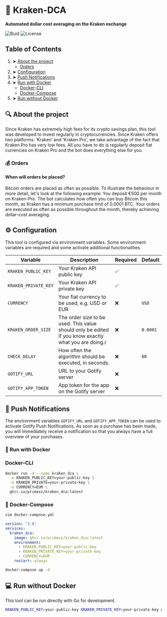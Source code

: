 # 🐙 Kraken-DCA

**Automated dollar cost averaging on the Kraken exchange**

![Buid](https://img.shields.io/github/actions/workflow/status/primexz/krakendca/release.yml)
![License](https://img.shields.io/github/license/primexz/krakendca)

## Table of Contents
1. ➤ [About the project](#-about-the-project)
    - [Orders](#-orders)
2. ➤ [Configuration](#-configuration)
3. ➤ [Push Notifications](#-push-notifications)
4. ➤ [Run with Docker](#-run-with-docker)
    - [Docker-CLI](#-docker-cli)
    - [Docker-Compose](#-docker-compose)
5. ➤ [Run without Docker](#-run-without-docker)

## 🔍 About the project

Since Kraken has extremely high fees for its crypto savings plan, this tool was developed to invest regularly in cryptocurrencies. Since Kraken offers two platforms: ‘Kraken’ and ‘Kraken Pro’, we take advantage of the fact that Kraken Pro has very low fees. All you have to do is regularly deposit fiat currencies on Kraken Pro and the bot does everything else for you.

### 💰 Orders

#### When will orders be placed?

Bitcoin orders are placed as often as possible. To illustrate the behaviour in more detail, let's look at the following example:
You deposit €500 per month on Kraken-Pro.
The bot calculates how often you can buy Bitcoin this month, as Kraken has a minimum purchase limit of 0.0001 BTC. Your orders are executed as often as possible throughout the month, thereby achieving dollar-cost averaging.

## ⚙️ Configuration

This tool is configured via environment variables. Some environment variables are required and some activate additional functionalities.


| Variable | Description | Required | Default |
| --- | --- | --- | --- |
| `KRAKEN_PUBLIC_KEY` | Your Kraken API public key | ✅ | |
| `KRAKEN_PRIVATE_KEY` | Your Kraken API private key | ✅ | |
| `CURRENCY` | Your fiat currency to be used, e.g. USD or EUR | ❌  | `USD` |
| `KRAKEN_ORDER_SIZE` | The order size to be used. This value should only be edited if you know exactly what you are doing.r | ❌ | `0.0001` |
| `CHECK_DELAY` | How often the algorithm should be executed, in seconds. | ❌ | `60` |
| `GOTIFY_URL` | URL to your Gotify server | ❌ |  |
| `GOTIFY_APP_TOKEN` | App token for the app on the Gotify server | ❌ |  |

## 📱 Push Notifications

The environment variables `GOTIFY_URL` and `GOTIFY_APP_TOKEN` can be used to activate Gotify Push Notifications. As soon as a purchase has been made, you will immediately receive a notification so that you always have a full overview of your purchases.


### 🐳 Run with Docker

###  Docker-CLI

```bash
docker run -d --name kraken_dca \
  -e KRAKEN_PUBLIC_KEY=your-public-key \
  -e KRAKEN_PRIVATE=your-private-key \
  -e CURRENCY=EUR \
  ghcr.io/primexz/kraken_dca:latest

```


### 🚀 Docker-Compose

```bash
vim docker-compose.yml
```

```yaml
version: "3.8"
services:
  kraken_dca:
    image: ghcr.io/primexz/kraken_dca:latest
    environment:
      - KRAKEN_PUBLIC_KEY=your-public-key
      - KRAKEN_PRIVATE_KEY=your-private-key
      - CURRENCY=EUR
    restart: always
```

```bash
docker-compose up -d
```


## 💻 Run without Docker

This tool can be run directly with Go for development.

```bash
KRAKEN_PUBLIC_KEY=your-public-key KRAKEN_PRIVATE_KEY=your-private-key go run .
```
